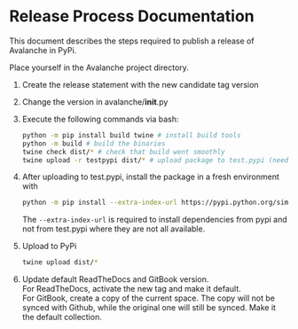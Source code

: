 # Release Process Documentation
This document describes the steps required to publish a release of Avalanche in PyPi.

Place yourself in the Avalanche project directory.

1. Create the release statement with the new candidate tag version

2. Change the version in avalanche/__init__.py

3. Execute the following commands via bash:
    ```bash 
    python -m pip install build twine # install build tools
    python -m build # build the binaries
    twine check dist/* # check that build went smoothly
    twine upload -r testpypi dist/* # upload package to test.pypi (need credentials)
    ```
   
4. After uploading to test.pypi, install the package in a fresh environment with 
    ```bash
    python -m pip install --extra-index-url https://pypi.python.org/simple -i https://test.pypi.org/simple/ avalanche-lib`
    ```
    The `--extra-index-url` is required to install dependencies from pypi and not from test.pypi where they are not all available.

5. Upload to PyPi
    ```bash
    twine upload dist/*
    ```

6. Update default ReadTheDocs and GitBook version.   
For ReadTheDocs, activate the new tag and make it default.  
For GitBook, create a copy of the current space. The copy will not be synced with Github, while the original one will
still be synced. Make it the default collection. 